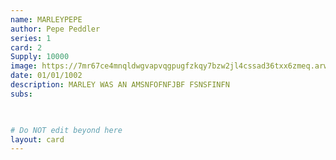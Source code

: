 ```yaml
---
name: MARLEYPEPE
author: Pepe Peddler
series: 1
card: 2
Supply: 10000
image: https://7mr67ce4mnqldwgvapvqgpugfzkqy7bzw2jl4cssad36txx6zmeq.arweave.net/-yPviJxjYLHY1QPrAz6GLlUMfDm2kr4KUgD36d7-ywk/fakemarley-gif.gif
date: 01/01/1002
description: MARLEY WAS AN AMSNFOFNFJBF FSNSFINFN
subs: 

    

# Do NOT edit beyond here
layout: card
---
```


